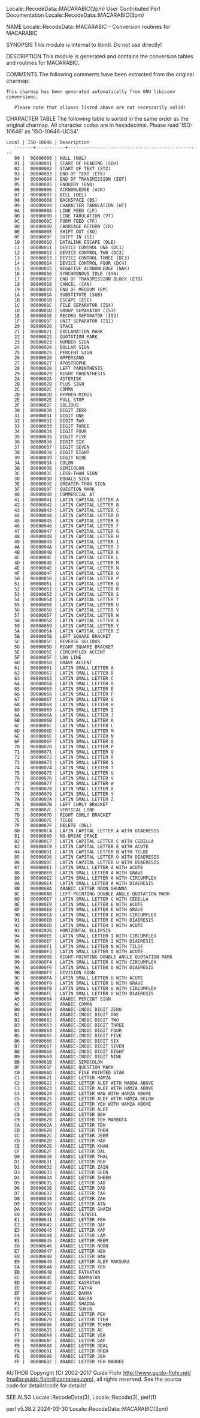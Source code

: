 Locale::RecodeData::MACARABIC(3pm)			      User Contributed Perl Documentation			    Locale::RecodeData::MACARABIC(3pm)

NAME
       Locale::RecodeData::MACARABIC - Conversion routines for MACARABIC

SYNOPSIS
       This module is internal to libintl.  Do not use directly!

DESCRIPTION
       This module is generated and contains the conversion tables and routines for MACARABIC.

COMMENTS
       The following comments have been extracted from the original charmap:

	This charmap has been generated automatically from GNU libiconv
	conversions.

       Please note that aliases listed above are not necessarily valid!

CHARACTER TABLE
       The following table is sorted in the same order as the original charmap.	 All character codes are in hexadecimal.  Please read 'ISO-10646' as
       'ISO-10646-UCS4'.

	Local | ISO-10646 | Description
       -------+-----------+-------------------------------------------------
	   00 |	 00000000 | NULL (NUL)
	   01 |	 00000001 | START OF HEADING (SOH)
	   02 |	 00000002 | START OF TEXT (STX)
	   03 |	 00000003 | END OF TEXT (ETX)
	   04 |	 00000004 | END OF TRANSMISSION (EOT)
	   05 |	 00000005 | ENQUIRY (ENQ)
	   06 |	 00000006 | ACKNOWLEDGE (ACK)
	   07 |	 00000007 | BELL (BEL)
	   08 |	 00000008 | BACKSPACE (BS)
	   09 |	 00000009 | CHARACTER TABULATION (HT)
	   0A |	 0000000A | LINE FEED (LF)
	   0B |	 0000000B | LINE TABULATION (VT)
	   0C |	 0000000C | FORM FEED (FF)
	   0D |	 0000000D | CARRIAGE RETURN (CR)
	   0E |	 0000000E | SHIFT OUT (SO)
	   0F |	 0000000F | SHIFT IN (SI)
	   10 |	 00000010 | DATALINK ESCAPE (DLE)
	   11 |	 00000011 | DEVICE CONTROL ONE (DC1)
	   12 |	 00000012 | DEVICE CONTROL TWO (DC2)
	   13 |	 00000013 | DEVICE CONTROL THREE (DC3)
	   14 |	 00000014 | DEVICE CONTROL FOUR (DC4)
	   15 |	 00000015 | NEGATIVE ACKNOWLEDGE (NAK)
	   16 |	 00000016 | SYNCHRONOUS IDLE (SYN)
	   17 |	 00000017 | END OF TRANSMISSION BLOCK (ETB)
	   18 |	 00000018 | CANCEL (CAN)
	   19 |	 00000019 | END OF MEDIUM (EM)
	   1A |	 0000001A | SUBSTITUTE (SUB)
	   1B |	 0000001B | ESCAPE (ESC)
	   1C |	 0000001C | FILE SEPARATOR (IS4)
	   1D |	 0000001D | GROUP SEPARATOR (IS3)
	   1E |	 0000001E | RECORD SEPARATOR (IS2)
	   1F |	 0000001F | UNIT SEPARATOR (IS1)
	   20 |	 00000020 | SPACE
	   21 |	 00000021 | EXCLAMATION MARK
	   22 |	 00000022 | QUOTATION MARK
	   23 |	 00000023 | NUMBER SIGN
	   24 |	 00000024 | DOLLAR SIGN
	   25 |	 00000025 | PERCENT SIGN
	   26 |	 00000026 | AMPERSAND
	   27 |	 00000027 | APOSTROPHE
	   28 |	 00000028 | LEFT PARENTHESIS
	   29 |	 00000029 | RIGHT PARENTHESIS
	   2A |	 0000002A | ASTERISK
	   2B |	 0000002B | PLUS SIGN
	   2C |	 0000002C | COMMA
	   2D |	 0000002D | HYPHEN-MINUS
	   2E |	 0000002E | FULL STOP
	   2F |	 0000002F | SOLIDUS
	   30 |	 00000030 | DIGIT ZERO
	   31 |	 00000031 | DIGIT ONE
	   32 |	 00000032 | DIGIT TWO
	   33 |	 00000033 | DIGIT THREE
	   34 |	 00000034 | DIGIT FOUR
	   35 |	 00000035 | DIGIT FIVE
	   36 |	 00000036 | DIGIT SIX
	   37 |	 00000037 | DIGIT SEVEN
	   38 |	 00000038 | DIGIT EIGHT
	   39 |	 00000039 | DIGIT NINE
	   3A |	 0000003A | COLON
	   3B |	 0000003B | SEMICOLON
	   3C |	 0000003C | LESS-THAN SIGN
	   3D |	 0000003D | EQUALS SIGN
	   3E |	 0000003E | GREATER-THAN SIGN
	   3F |	 0000003F | QUESTION MARK
	   40 |	 00000040 | COMMERCIAL AT
	   41 |	 00000041 | LATIN CAPITAL LETTER A
	   42 |	 00000042 | LATIN CAPITAL LETTER B
	   43 |	 00000043 | LATIN CAPITAL LETTER C
	   44 |	 00000044 | LATIN CAPITAL LETTER D
	   45 |	 00000045 | LATIN CAPITAL LETTER E
	   46 |	 00000046 | LATIN CAPITAL LETTER F
	   47 |	 00000047 | LATIN CAPITAL LETTER G
	   48 |	 00000048 | LATIN CAPITAL LETTER H
	   49 |	 00000049 | LATIN CAPITAL LETTER I
	   4A |	 0000004A | LATIN CAPITAL LETTER J
	   4B |	 0000004B | LATIN CAPITAL LETTER K
	   4C |	 0000004C | LATIN CAPITAL LETTER L
	   4D |	 0000004D | LATIN CAPITAL LETTER M
	   4E |	 0000004E | LATIN CAPITAL LETTER N
	   4F |	 0000004F | LATIN CAPITAL LETTER O
	   50 |	 00000050 | LATIN CAPITAL LETTER P
	   51 |	 00000051 | LATIN CAPITAL LETTER Q
	   52 |	 00000052 | LATIN CAPITAL LETTER R
	   53 |	 00000053 | LATIN CAPITAL LETTER S
	   54 |	 00000054 | LATIN CAPITAL LETTER T
	   55 |	 00000055 | LATIN CAPITAL LETTER U
	   56 |	 00000056 | LATIN CAPITAL LETTER V
	   57 |	 00000057 | LATIN CAPITAL LETTER W
	   58 |	 00000058 | LATIN CAPITAL LETTER X
	   59 |	 00000059 | LATIN CAPITAL LETTER Y
	   5A |	 0000005A | LATIN CAPITAL LETTER Z
	   5B |	 0000005B | LEFT SQUARE BRACKET
	   5C |	 0000005C | REVERSE SOLIDUS
	   5D |	 0000005D | RIGHT SQUARE BRACKET
	   5E |	 0000005E | CIRCUMFLEX ACCENT
	   5F |	 0000005F | LOW LINE
	   60 |	 00000060 | GRAVE ACCENT
	   61 |	 00000061 | LATIN SMALL LETTER A
	   62 |	 00000062 | LATIN SMALL LETTER B
	   63 |	 00000063 | LATIN SMALL LETTER C
	   64 |	 00000064 | LATIN SMALL LETTER D
	   65 |	 00000065 | LATIN SMALL LETTER E
	   66 |	 00000066 | LATIN SMALL LETTER F
	   67 |	 00000067 | LATIN SMALL LETTER G
	   68 |	 00000068 | LATIN SMALL LETTER H
	   69 |	 00000069 | LATIN SMALL LETTER I
	   6A |	 0000006A | LATIN SMALL LETTER J
	   6B |	 0000006B | LATIN SMALL LETTER K
	   6C |	 0000006C | LATIN SMALL LETTER L
	   6D |	 0000006D | LATIN SMALL LETTER M
	   6E |	 0000006E | LATIN SMALL LETTER N
	   6F |	 0000006F | LATIN SMALL LETTER O
	   70 |	 00000070 | LATIN SMALL LETTER P
	   71 |	 00000071 | LATIN SMALL LETTER Q
	   72 |	 00000072 | LATIN SMALL LETTER R
	   73 |	 00000073 | LATIN SMALL LETTER S
	   74 |	 00000074 | LATIN SMALL LETTER T
	   75 |	 00000075 | LATIN SMALL LETTER U
	   76 |	 00000076 | LATIN SMALL LETTER V
	   77 |	 00000077 | LATIN SMALL LETTER W
	   78 |	 00000078 | LATIN SMALL LETTER X
	   79 |	 00000079 | LATIN SMALL LETTER Y
	   7A |	 0000007A | LATIN SMALL LETTER Z
	   7B |	 0000007B | LEFT CURLY BRACKET
	   7C |	 0000007C | VERTICAL LINE
	   7D |	 0000007D | RIGHT CURLY BRACKET
	   7E |	 0000007E | TILDE
	   7F |	 0000007F | DELETE (DEL)
	   80 |	 000000C4 | LATIN CAPITAL LETTER A WITH DIAERESIS
	   81 |	 000000A0 | NO-BREAK SPACE
	   82 |	 000000C7 | LATIN CAPITAL LETTER C WITH CEDILLA
	   83 |	 000000C9 | LATIN CAPITAL LETTER E WITH ACUTE
	   84 |	 000000D1 | LATIN CAPITAL LETTER N WITH TILDE
	   85 |	 000000D6 | LATIN CAPITAL LETTER O WITH DIAERESIS
	   86 |	 000000DC | LATIN CAPITAL LETTER U WITH DIAERESIS
	   87 |	 000000E1 | LATIN SMALL LETTER A WITH ACUTE
	   88 |	 000000E0 | LATIN SMALL LETTER A WITH GRAVE
	   89 |	 000000E2 | LATIN SMALL LETTER A WITH CIRCUMFLEX
	   8A |	 000000E4 | LATIN SMALL LETTER A WITH DIAERESIS
	   8B |	 000006BA | ARABIC LETTER NOON GHUNNA
	   8C |	 000000AB | LEFT-POINTING DOUBLE ANGLE QUOTATION MARK
	   8D |	 000000E7 | LATIN SMALL LETTER C WITH CEDILLA
	   8E |	 000000E9 | LATIN SMALL LETTER E WITH ACUTE
	   8F |	 000000E8 | LATIN SMALL LETTER E WITH GRAVE
	   90 |	 000000EA | LATIN SMALL LETTER E WITH CIRCUMFLEX
	   91 |	 000000EB | LATIN SMALL LETTER E WITH DIAERESIS
	   92 |	 000000ED | LATIN SMALL LETTER I WITH ACUTE
	   93 |	 00002026 | HORIZONTAL ELLIPSIS
	   94 |	 000000EE | LATIN SMALL LETTER I WITH CIRCUMFLEX
	   95 |	 000000EF | LATIN SMALL LETTER I WITH DIAERESIS
	   96 |	 000000F1 | LATIN SMALL LETTER N WITH TILDE
	   97 |	 000000F3 | LATIN SMALL LETTER O WITH ACUTE
	   98 |	 000000BB | RIGHT-POINTING DOUBLE ANGLE QUOTATION MARK
	   99 |	 000000F4 | LATIN SMALL LETTER O WITH CIRCUMFLEX
	   9A |	 000000F6 | LATIN SMALL LETTER O WITH DIAERESIS
	   9B |	 000000F7 | DIVISION SIGN
	   9C |	 000000FA | LATIN SMALL LETTER U WITH ACUTE
	   9D |	 000000F9 | LATIN SMALL LETTER U WITH GRAVE
	   9E |	 000000FB | LATIN SMALL LETTER U WITH CIRCUMFLEX
	   9F |	 000000FC | LATIN SMALL LETTER U WITH DIAERESIS
	   A5 |	 0000066A | ARABIC PERCENT SIGN
	   AC |	 0000060C | ARABIC COMMA
	   B0 |	 00000660 | ARABIC-INDIC DIGIT ZERO
	   B1 |	 00000661 | ARABIC-INDIC DIGIT ONE
	   B2 |	 00000662 | ARABIC-INDIC DIGIT TWO
	   B3 |	 00000663 | ARABIC-INDIC DIGIT THREE
	   B4 |	 00000664 | ARABIC-INDIC DIGIT FOUR
	   B5 |	 00000665 | ARABIC-INDIC DIGIT FIVE
	   B6 |	 00000666 | ARABIC-INDIC DIGIT SIX
	   B7 |	 00000667 | ARABIC-INDIC DIGIT SEVEN
	   B8 |	 00000668 | ARABIC-INDIC DIGIT EIGHT
	   B9 |	 00000669 | ARABIC-INDIC DIGIT NINE
	   BB |	 0000061B | ARABIC SEMICOLON
	   BF |	 0000061F | ARABIC QUESTION MARK
	   C0 |	 0000066D | ARABIC FIVE POINTED STAR
	   C1 |	 00000621 | ARABIC LETTER HAMZA
	   C2 |	 00000622 | ARABIC LETTER ALEF WITH MADDA ABOVE
	   C3 |	 00000623 | ARABIC LETTER ALEF WITH HAMZA ABOVE
	   C4 |	 00000624 | ARABIC LETTER WAW WITH HAMZA ABOVE
	   C5 |	 00000625 | ARABIC LETTER ALEF WITH HAMZA BELOW
	   C6 |	 00000626 | ARABIC LETTER YEH WITH HAMZA ABOVE
	   C7 |	 00000627 | ARABIC LETTER ALEF
	   C8 |	 00000628 | ARABIC LETTER BEH
	   C9 |	 00000629 | ARABIC LETTER TEH MARBUTA
	   CA |	 0000062A | ARABIC LETTER TEH
	   CB |	 0000062B | ARABIC LETTER THEH
	   CC |	 0000062C | ARABIC LETTER JEEM
	   CD |	 0000062D | ARABIC LETTER HAH
	   CE |	 0000062E | ARABIC LETTER KHAH
	   CF |	 0000062F | ARABIC LETTER DAL
	   D0 |	 00000630 | ARABIC LETTER THAL
	   D1 |	 00000631 | ARABIC LETTER REH
	   D2 |	 00000632 | ARABIC LETTER ZAIN
	   D3 |	 00000633 | ARABIC LETTER SEEN
	   D4 |	 00000634 | ARABIC LETTER SHEEN
	   D5 |	 00000635 | ARABIC LETTER SAD
	   D6 |	 00000636 | ARABIC LETTER DAD
	   D7 |	 00000637 | ARABIC LETTER TAH
	   D8 |	 00000638 | ARABIC LETTER ZAH
	   D9 |	 00000639 | ARABIC LETTER AIN
	   DA |	 0000063A | ARABIC LETTER GHAIN
	   E0 |	 00000640 | ARABIC TATWEEL
	   E1 |	 00000641 | ARABIC LETTER FEH
	   E2 |	 00000642 | ARABIC LETTER QAF
	   E3 |	 00000643 | ARABIC LETTER KAF
	   E4 |	 00000644 | ARABIC LETTER LAM
	   E5 |	 00000645 | ARABIC LETTER MEEM
	   E6 |	 00000646 | ARABIC LETTER NOON
	   E7 |	 00000647 | ARABIC LETTER HEH
	   E8 |	 00000648 | ARABIC LETTER WAW
	   E9 |	 00000649 | ARABIC LETTER ALEF MAKSURA
	   EA |	 0000064A | ARABIC LETTER YEH
	   EB |	 0000064B | ARABIC FATHATAN
	   EC |	 0000064C | ARABIC DAMMATAN
	   ED |	 0000064D | ARABIC KASRATAN
	   EE |	 0000064E | ARABIC FATHA
	   EF |	 0000064F | ARABIC DAMMA
	   F0 |	 00000650 | ARABIC KASRA
	   F1 |	 00000651 | ARABIC SHADDA
	   F2 |	 00000652 | ARABIC SUKUN
	   F3 |	 0000067E | ARABIC LETTER PEH
	   F4 |	 00000679 | ARABIC LETTER TTEH
	   F5 |	 00000686 | ARABIC LETTER TCHEH
	   F6 |	 000006D5 | ARABIC LETTER AE
	   F7 |	 000006A4 | ARABIC LETTER VEH
	   F8 |	 000006AF | ARABIC LETTER GAF
	   F9 |	 00000688 | ARABIC LETTER DDAL
	   FA |	 00000691 | ARABIC LETTER RREH
	   FE |	 00000698 | ARABIC LETTER JEH
	   FF |	 000006D2 | ARABIC LETTER YEH BARREE

AUTHOR
       Copyright (C) 2002-2017 Guido Flohr <http://www.guido-flohr.net/> (<mailto:guido.flohr@cantanea.com>), all rights reserved.  See the source code for
       details!code for details!

SEE ALSO
       Locale::RecodeData(3), Locale::Recode(3), perl(1)

perl v5.38.2								  2024-03-30					    Locale::RecodeData::MACARABIC(3pm)
